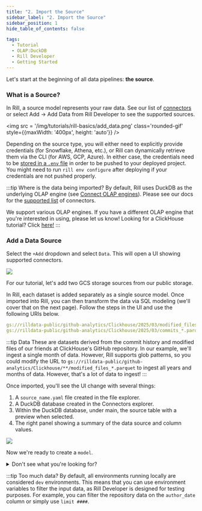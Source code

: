 ```yaml
---
title: "2. Import the Source"
sidebar_label: "2. Import the Source"
sidebar_position: 1
hide_table_of_contents: false

tags:
  - Tutorial
  - OLAP:DuckDB
  - Rill Developer
  - Getting Started
---
```


Let's start at the beginning of all data pipelines: **the source**. 

### What is a Source?

In Rill, a source model represents your raw data. See our list of [connectors](/connect/connect/connectors/) or select Add -> Add Data from Rill Developer to see the supported sources.

<img src = '/img/tutorials/rill-basics/add_data.png' class='rounded-gif' style={{maxWidth: '400px', height: 'auto'}} />
<br />

Depending on the source type, you will either need to explicitly provide credentials (for Snowflake, Athena, etc.), or Rill can dynamically retrieve them via the CLI (for AWS, GCP, Azure). In either case, the credentials need to be [stored in a `.env` file](/build/credentials) in order to be pushed to your deployed project. You might need to run `rill env configure` after deploying if your credentials are not pushed properly.

:::tip Where is the data being imported?
By default, Rill uses DuckDB as the underlying OLAP engine (see <a href='https://docs.rilldata.com/build/olap/' target="_blank">Connect OLAP engines</a>).
Please see our docs for the <a href="https://docs.rilldata.com/build/connect/" target="_blank">supported list</a> of connectors.

We support various OLAP engines. If you have a different OLAP engine that you're interested in using, please let us know! Looking for a ClickHouse tutorial? Click [here!](/guides/rill-clickhouse/r_ch_launch)
:::

### Add a Data Source

Select the `+Add` dropdown and select `Data`. This will open a UI showing supported connectors.

<img src = '/img/tutorials/rill-basics/Adding-Data.gif' class='rounded-gif' />
<br />

For our tutorial, let's add two GCS storage sources from our public storage. 

In Rill, each dataset is added separately as a single source model. Once imported into Rill, you can then transform the data via SQL modeling (we'll cover that on the next page). Follow the steps in the UI and use the following URIs below.

```yaml 
gs://rilldata-public/github-analytics/Clickhouse/2025/03/modified_files_*.parquet
gs://rilldata-public/github-analytics/Clickhouse/2025/03/commits_*.parquet
```


:::tip Data
These are datasets derived from the commit history and modified files of our friends at ClickHouse's GitHub repository. In our example, we'll ingest a single month of data. However, Rill supports glob patterns, so you could modify the URL to `gs://rilldata-public/github-analytics/Clickhouse/**/modified_files_*.parquet` to ingest all years and months of data. However, that's a lot of data to ingest! 
:::

Once imported, you'll see the UI change with several things:
1. A `source_name.yaml` file created in the file explorer.
2. A DuckDB database created in the Connectors explorer.
3. Within the DuckDB database, under main, the source table with a preview when selected.
4. The right panel showing a summary of the data source and column values.

<img src = '/img/tutorials/rill-basics/Add-GCS.gif' class='rounded-gif' />
<br />

Now we're ready to create a `model`.

<details>
  <summary>Don't see what you're looking for?</summary>
  
    We are continually adding new sources and connectors in our releases. For a comprehensive list, you can refer to our <a href='https://docs.rilldata.com/build/connect/'>connectors page</a>. Please don't hesitate to <a href='https://docs.rilldata.com/contact'>reach out</a> if there's a connector you'd like us to add!

    If this is your first time, you may need to refresh the browser for DuckDB to appear in the UI.
    
</details>

:::tip Too much data?
By default, all environments running locally are considered `dev` environments. This means that you can use environment variables to filter the input data, as Rill Developer is designed for testing purposes. For example, you can filter the repository data on the `author_date` column or simply use `limit ####`.
```